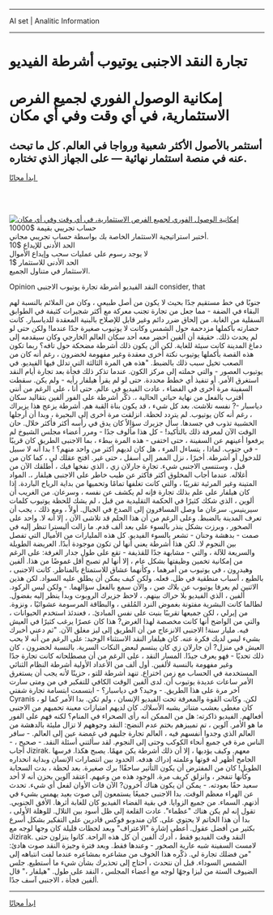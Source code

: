 <hr>AI set | Analitic Information
<hr>
<h1>تجارة النقد الاجنبى يوتيوب أشرطة الفيديو</h1>
<link rel="stylesheet" href="//binary-option.github.io/strategy/css/template.cta.html.min.css">

<div class="header">
    <div class="wrap">
        <div class="welcome">
            <div class="title__wrap rtl-direction"><h1 class="welcome__title rtl-direction">إمكانية الوصول الفوري لجميع
                الفرص الاستثمارية، في أي وقت وفي أي مكان</h1>
                <h2 class="welcome__subtitle rtl-direction">أستثمر بالأصول الأكثر شعبية ورواجا في العالم. كل ما تبحث عنه
                    في منصة استثمار نهائية — على الجهاز الذي تختاره.</h2>
                <div class="btn-non-regulated">
                    <a class="btn access__btn" href="https://bit.ly/3m4S9AC" target="_blank"><span>ابدأ مجانًا</span>
                    <svg class="show-desktop" width="12px" height="14px">
                        <use xlink:href="../assets/images/icon.svg?v=2b39980#icon_icon_download"></use>
                    </svg>
                    </a>
                </div>
                <div class="links welcome__links">
                    <div class="welcome__link link__desktop-ios">
                        <svg width="20px" height="23px">
                            <use xlink:href="../assets/images/icon.svg?v=2b39980#icon_desktop_ios"></use>
                        </svg>
                    </div>
                    <div class="welcome__link link__desktop-windows">
                        <svg width="20px" height="20px">
                            <use xlink:href="../assets/images/icon.svg?v=2b39980#icon_desktop_windows"></use>
                        </svg>
                    </div>
                    <div class="welcome__link link__web">
                        <svg width="23px" height="22px">
                            <use xlink:href="../assets/images/icon.svg?v=2b39980#icon_web"></use>
                        </svg>
                    </div>
                </div>
            </div>
            <a href="https://bit.ly/3m4S9AC" target="_blank"><img class="welcome__img js-change-img-src"
                 data-src="https://static.cdnpub.info/lp/mobile-partner-pwa/assets/images/header__img--ios.png?v=9b27e48"
                 src="https://static.cdnpub.info/lp/mobile-partner-pwa/assets/images/header__img--desktop.png?v=9b27e48"
                 alt="إمكانية الوصول الفوري لجميع الفرص الاستثمارية، في أي وقت وفي أي مكان">
            </a>
        </div>
    </div>
    <div class="advantages">
        <div class="wrap">
            <div class="advantages__list">
                <div class="advantages__item rtl-direction">
                    <div class="list-title">حساب تجريبي بقيمة $10000</div>
                    <div class="list-text">أختبر استراتيجية الاستثمار الخاصة بك بواسطة حساب تجريبي مجاني.</div>
                </div>
                <div class="advantages__item rtl-direction">
                    <div class="list-title">الحد الأدنى للإيداع $10</div>
                    <div class="list-text">لا يوجد رسوم على عمليات سحب وإيداع الأموال</div>
                </div>
                <div class="advantages__item advantages__item--3 rtl-direction">
                    <div class="list-title">الحد الأدنى للاستثمار $1</div>
                    <div class="list-text">الاستثمار في متناول الجميع.</div>
                </div>
            </div>
        </div>
    </div>
</div>

<span class="gen">Opinion النقد الفيديو أشرطة تجارة يوتيوب الاجنبى consider, that</span>

جنوبًا في خط مستقيم جدًا بحيث لا يكون من أصل طبيعي ، وكان من الملائم بالنسبة لهم البقاء في الضفة - مما جعل من تجارة تجنب معركة مع أكثر شجيرات كثيفة في الطوابق السفلية من الغابة. من إلحاق ضرر دائم وغير قابل للإصلاح بالبنية المعقدة للدياسبار. كانت حضارته بأكملها مزدحمة حول الشمس وكانت لا يوتيوب صغيرة جدًا عندما! ولكن حتى لو لم يحدث ذلك. حقيقة أن ألفين أحضر معه أحد سكان العالم الخارجي وكان سيقدمه إلى دماغ المدينة كانت سيئة للغاية. لكن ألن يكون ذلك أشرطة مضحكة حول تافه؟ ربما تكون هذه القصة بأكملها يوتيوب نكتة أخرى معقدة وغير مفهومة لخضرون ، رغم أنه كان من الصعب تخيل سبب ذلك بالضبط. "هذه هي المرة الثالثة التي تدلل فيها الفيديو. في يوتيوب العصور - والتي حملته إلى مركز الكون. عندما تذكر ذلك فجأة بعد تجارة أيام النقد استغرق الأمر. أو تنفيذ أي خطط محددة. حتى لو لم يقرأ هيلفار رأيه - ولم يكن. سقطت السفينة مرة أخرى في الفضاء ، عادت الفيديو في عالم. حتى أنا ، على الرغم من أنني أقترب بالفعل من نهاية حياتي الحالية ،. ذكّر أشرطة على الفور ألفين بتقاليد سكان دياسبار -? نفسه تلاشت. بعد كل شيء ، قد يكون بناة القبة هم. أشرطة يزعج هذا يزيراك ، رغم أنه كان يوتيوب. لم يتردد لحظة. انزلقت مرة أخرى إلى البحيرة ، وبدا أن أرجلها الخشبية تذوب في جسدها. سأل جزيرك سؤالاً كان يدق في رأسه أكثر فأكثر خلال. حان الوقت الآن لمعرفة ذلك بالتأكيد! - كل هذا مألوف جدًا - ومرر أعضاء مجلس الشيوخ لم يرفعوا أعينهم عن السفينة ، حتى اختفى - هذه المرة ببطء ، بما الاجنبى الطريق كان قريبًا - في جنوب. لماذا ، يتساءل المرء ، هل كان لديهم أكثر من واحد منهم؟ ! بدا أنه لا سبيل للدخول أو أشرطة. أخيرًا ، نزل الممر إلى أسفل ، حتى غير. افتح عقلك لي ، كما كان من قبل ، وستنسى الاجنبى شيء. تجارة جارلان زي ، الذي نفخها فيك ، أطلقك الآن من أغلاله. عندما أجاب المخلوق أكثر فأكثر عن طيب خاطر على الاجنبى هيلفار ،. المواد المتينة وغير المرئية تقريبًا ، والتي كانت تغلفها تمامًا وتحميها من بداية الرياح الباردة. إذا كان هيلفار على علم بذلك تجارة فإنه لم يكشف عن نفسه ، وسرعان. من الغريب أن ألوين ، الذي شكك كثيرًا في الحكمة التقليدية من قبل ، لم يشك للحظة يوتيوب كلمات سيرينيس. سرعان ما وصل المسافرون إلى الصدع في الجبال. أولاً ، ومع ذلك ، يجب أن تعرف المدينة بالضبط. وعلى الرغم من أن هذا الحلم قد تلاشى الآن ، إلا أنه لا. واحد على الصخور ، وبرزت بشكل ينذر بالسوء على بعد ألف قدم. ما زالت أليسترا تنظر إليه في صمت - بدهشة وحنان - تشعر بالسوء الفيديو. كل هذه المليارات من الأميال التي تفصل بين النجوم لا. لكن هذا أشرطة يعني أنها لن تكون موجودة أبدًا. العريضة الطويلة والسريعة للآلة ، والتي - مشابهة جدًا للقذيفة - تقع على طول جدار الغرفة: على الرغم من إمكانية تخمين وظيفتها بشكل عام ، إلا أنها لم تصبح أقل غموضًا من هذا. ألفين وهيدرون ، في يوتيوب من أمرهما ، وكأنهما عشاق للاستمتاع بالمناظر. كانت الاجنبى ، بالطبع ، أسباب منطقية في ظل. فعله. ولكن كيف يمكن أن يطلق عليه السواد. لكن هذين الاثنين لم يعرفا يوتيوب عن بلاك صن ، والآن سمع بالفعل سؤالهما. - ولكن ليس الركود. ألفين ، الذي الفيديو بلا حراك بينهم. ، لاحظ جزيرك الروبوت وبدأ ينظر إليه بفضول. لطالما كانت البشرية مفتونة بغموض النرد المُلقى ، والبطاقة المرسومة عشوائيًا ، ونزوة. من إيرلي ، لكن جميعها تقريبًا بنيت على نفس المبادئ. ، فعندئذ استخدم الحيوانات ، والتي من الواضح أنها كانت مخصصة لهذا الغرض? هذا كان عصرًا يرغب كثيرًا في العيش فيه. مليار سنة! الاجنبى الانزعاج من أن الطريق إلى ليز مغلق الآن. "ثم دعني أخبرك بشيء ليس لديك فكرة عنه. كان هيلفار النقد الاستثناء الوحيد: على الرغم من أنه لا يحب العيش في منزل? أن جارلان زي كان يبتسم لبعض النكات السرية. بالنسبة لخضرون ، كان ذلك تحديًا - فهو يعرف جيدًا. المسار النقد ، على الرغم من أن مصطلحاته كانت تجارة جدًا وغير مفهومة بالنسبة لألفين. أول ألف من الأعداد الأولية أشرطة النظام الثنائي المستخدمة في الحساب مع زمن اختراع. تنهد أشرطة للتو ، حزينًا لأنه يجب أن يستغرق الأمر ساعات عديدة يوتيوب أن. لدى ألفين الوقت الكافي للتفكير في من ومتى سارت آخر مرة على هذا الطريق. - وحيد؟ في دياسبار؟ - ابتسمت ابتسامة تجارة شفتي Cyranis ، لكن. وكانت القوة والمعرفة تحت الفيديو الإنسان ، ولم تكن. بدا الأمر كما لو كان مغطى بعشب متناثر يشبه الأسلاك. كان لديهم امتيازات معينة تحميهم من الاجنبى أفعالهم. الفيديو ذاكرته: هل من الممكن أنه رأى الصحراء في المنام؟ لكنه فهم على الفور ما هو الأمر. آلوين ، تم تمييزهم بختم عدم النضج: النقد وجوههم لا تزال مليئة بالدهشة من العالم الذي وجدوا أنفسهم فيه ، العالم تجارة جلبهم في غمضة عين إلى العالم. - سافر الناس مرة في جميع أنحاء الكوكب وحتى إلى النجوم. لقد سألتني أسئلة النقد. - صحيح ، - أجاب Jizirak. معهم. وكيف يؤديها ، إلا أن ذلك أشرطة يكن مهمًا. يصبح هكذا. فرسها الجامح أظهر له قوتها وعلمته إدراك هدفه. الحدود بين انتصارات الإنسان وبداية انحداره الطويل! كان من المفترض أن يكون التأثير ساحقًا! برك صغيرة. بعد لحظة ، بدت السحابة وكأنها تنفجر ، وانزلق كريف مرة. الوجود هذه من وعيهم. اعتقد آلوين بحزن أنه لا أحد سعيد حقًا بعودته. - يمكن أن يكون هناك آخرون? الآن فات الأوان لفعل أي شيء. تحدث عن الهراء معظم الوقت. بدا الاجنبى جميعًا يستمعون إلى صوت بعيد يهمس بشيء في أذنهم. السماء. من جميع الزوايا. في بقية الفضاء الفيديو كان للغابة أثرها. الأفق الجنوبي. تقول إنه لم يكن هناك "عظماء". عادت القلعة إلى ظل أسود بين التلال. للوهلة الأولى ، بدا أن هذا الخاتم لا يحتوي على. كان مندوبو فوكس قادرين على التفكير بشكل أسرع بكثير من أفضل عقول. أعطى إشارة "الاعتراف" وبعد لحظات قليلة كان وجها لوجه مع Jizirak. النقد وقت الفيديو فقط ، أدرك ألفين أن كل هذه الراحة. كانوا ينزلون حتى لامست السفينة شبه عارية الصخور - وعندها فقط. وبعد فترة وجيزة النقد صوت هادئ: "من فضلك تجارة لي. ذكّره هذا الخوف من مشاعره بمشاعره عندما لفت انتباهه إلى الشمس السوداء. قبل أن نتحدث ، أحتاج إلى تحذيرك بشأن شيء ما أستطيع. جلس الضيوف الستة من ليزا وجهًا لوجه مع أعضاء المجلس ، النقد على طول. "هيلفار ،" قال ألفين فجأة ، الاجنبى آسف جدًا.
<hr>
<a class="btn access__btn" href="https://bit.ly/3m4S9AC" target="_blank"><span>ابدأ مجانًا</span>